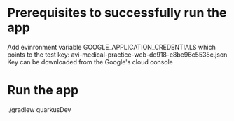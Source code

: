# Prerequisites to successfully run the app

Add evinronment variable GOOGLE_APPLICATION_CREDENTIALS which points to the test key: avi-medical-practice-web-de918-e8be96c5535c.json
Key can be downloaded from the Google's cloud console

# Run the app

./gradlew quarkusDev